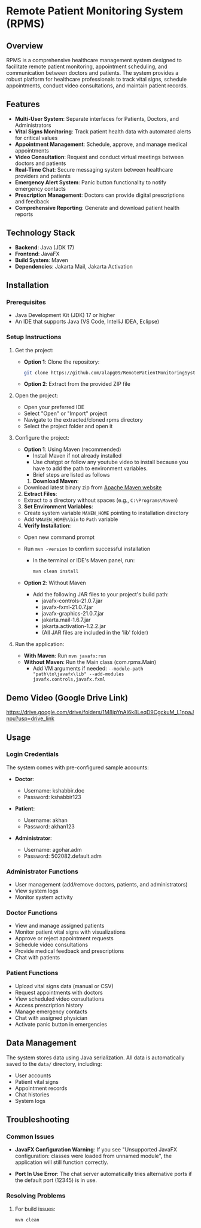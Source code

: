 # Remote Patient Monitoring System (RPMS)

## Overview

RPMS is a comprehensive healthcare management system designed to facilitate remote patient monitoring, appointment scheduling, and communication between doctors and patients. The system provides a robust platform for healthcare professionals to track vital signs, schedule appointments, conduct video consultations, and maintain patient records.

## Features

- **Multi-User System**: Separate interfaces for Patients, Doctors, and Administrators
- **Vital Signs Monitoring**: Track patient health data with automated alerts for critical values
- **Appointment Management**: Schedule, approve, and manage medical appointments
- **Video Consultation**: Request and conduct virtual meetings between doctors and patients
- **Real-Time Chat**: Secure messaging system between healthcare providers and patients
- **Emergency Alert System**: Panic button functionality to notify emergency contacts
- **Prescription Management**: Doctors can provide digital prescriptions and feedback
- **Comprehensive Reporting**: Generate and download patient health reports

## Technology Stack

- **Backend**: Java (JDK 17)
- **Frontend**: JavaFX
- **Build System**: Maven
- **Dependencies**: Jakarta Mail, Jakarta Activation

## Installation

### Prerequisites

- Java Development Kit (JDK) 17 or higher
- An IDE that supports Java (VS Code, IntelliJ IDEA, Eclipse)

### Setup Instructions

1. Get the project:
   - **Option 1**: Clone the repository:
     ```bash
     git clone https://github.com/alapg09/RemotePatientMonitoringSystem.git
     ```
   - **Option 2**: Extract from the provided ZIP file

2. Open the project:
   - Open your preferred IDE
   - Select "Open" or "Import" project
   - Navigate to the extracted/cloned rpms directory
   - Select the project folder and open it

3. Configure the project:
   - **Option 1**: Using Maven (recommended)
     - Install Maven if not already installed
     - Use chatgpt or follow any youtube video to install because you have to add the path to environment variables.
     - Brief steps are listed as follows
     1. **Download Maven**:
   - Download latest binary zip from [Apache Maven website](https://maven.apache.org/download.cgi)

    2. **Extract Files**:
   - Extract to a directory without spaces (e.g., `C:\Programs\Maven`)

    3. **Set Environment Variables**:
   - Create system variable `MAVEN_HOME` pointing to installation directory
   - Add `%MAVEN_HOME%\bin` to `Path` variable

    4. **Verify Installation**:
   - Open new command prompt
   - Run `mvn -version` to confirm successful installation
     - In the terminal or IDE's Maven panel, run:
       ```bash
       mvn clean install
       ```
     
   - **Option 2**: Without Maven
     - Add the following JAR files to your project's build path:
       * javafx-controls-21.0.7.jar
       * javafx-fxml-21.0.7.jar
       * javafx-graphics-21.0.7.jar
       * jakarta.mail-1.6.7.jar
       * jakarta.activation-1.2.2.jar
       * (All JAR files are included in the 'lib' folder)

4. Run the application:
   - **With Maven**: Run `mvn javafx:run`
   - **Without Maven**: Run the Main class (com.rpms.Main)
     - Add VM arguments if needed: `--module-path "path\to\javafx\lib" --add-modules javafx.controls,javafx.fxml`



## Demo Video (Google Drive Link)
https://drive.google.com/drive/folders/1M8ipYnAI6k8LeqD9CgckuM_L1npaJnpu?usp=drive_link


## Usage

### Login Credentials

The system comes with pre-configured sample accounts:

- **Doctor**:
  - Username: kshabbir.doc
  - Password: kshabbir123

- **Patient**:
  - Username: akhan
  - Password: akhan123

- **Administrator**:
  - Username: agohar.adm
  - Password: 502082.default.adm

### Administrator Functions

- User management (add/remove doctors, patients, and administrators)
- View system logs
- Monitor system activity

### Doctor Functions

- View and manage assigned patients
- Monitor patient vital signs with visualizations
- Approve or reject appointment requests
- Schedule video consultations
- Provide medical feedback and prescriptions
- Chat with patients

### Patient Functions

- Upload vital signs data (manual or CSV)
- Request appointments with doctors
- View scheduled video consultations
- Access prescription history
- Manage emergency contacts
- Chat with assigned physician
- Activate panic button in emergencies

## Data Management

The system stores data using Java serialization. All data is automatically saved to the `data/` directory, including:

- User accounts
- Patient vital signs
- Appointment records
- Chat histories
- System logs

## Troubleshooting

### Common Issues

- **JavaFX Configuration Warning**: If you see "Unsupported JavaFX configuration: classes were loaded from unnamed module", the application will still function correctly.

- **Port In Use Error**: The chat server automatically tries alternative ports if the default port (12345) is in use.

### Resolving Problems

1. For build issues:
   ```bash
   mvn clean